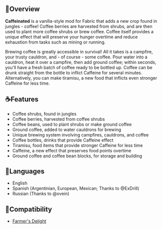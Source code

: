## 📖Overview
**Caffeinated** is a vanilla-style mod for Fabric that adds a new crop found in jungles - coffee! Coffee berries are harvested from shrubs, and are then used to plant more coffee shrubs or brew coffee. Coffee itself provides a unique effect that will preserve your hunger overtime and reduce exhaustion from tasks such as mining or running.

Brewing coffee is greatly accessible in survival! All it takes is a campfire, your trusty cauldron, and - of course - some coffee. Pour water into a cauldron, heat it over a campfire, then add ground coffee; within seconds, you'll have a fresh batch of coffee ready to be bottled up. Coffee can be drunk straight from the bottle to inflict Caffeine for several minutes. Alternatively, you can make tiramisu, a new food that inflicts even stronger Caffeine for less time.

## ☕Features
- Coffee shrubs, found in jungles
- Coffee berries, harvested from coffee shrubs
- Coffee beans, used to plant shrubs or make ground coffee
- Ground coffee, added to water cauldrons for brewing
- Unique brewing system involving campfires, cauldrons, and coffee
- Coffee bottles, drinks that provide Caffeine effect
- Tiramisu, food items that provide stronger Caffeine for less time
- Caffeine, a new effect that preserves food points overtime
- Ground coffee and coffee bean blocks, for storage and building

## 💬Languages
- English
- Spanish (Argentinian, European, Mexican; Thanks to @ExDrill)
- Russian (Thanks to @xvein)

## 🧩Compatibility
- [Farmer's Delight](https://modrinth.com/mod/farmers-delight-fabric)